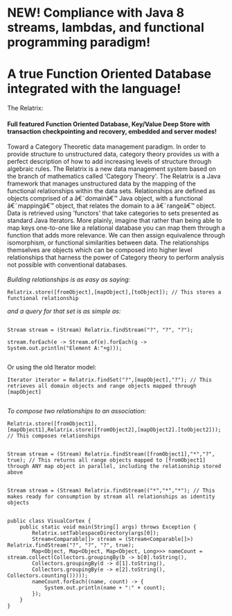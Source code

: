 <h1>NEW! Compliance with Java 8 streams, lambdas, and functional programming paradigm!</h1>
<h1> A true Function Oriented Database integrated with the language!</h1>
The Relatrix:
<h4>Full featured Function Oriented Database, Key/Value Deep Store with transaction checkpointing and recovery, embedded and server modes!</h4>
Toward a Category Theoretic data management paradigm.
In order to provide structure to unstructured data, category theory provides us with a perfect description of how to add increasing
levels of structure through algebraic rules.
The Relatrix is a new data management system based on the branch of mathematics called 'Category Theory'. 
The Relatrix is a Java framework that manages unstructured data by the mapping of the functional relationships within the data sets. 
Relationships are defined as objects comprised of a â€˜domainâ€™ Java object, with a functional â€˜mappingâ€™ object, that relates the domain to a â€˜rangeâ€™ object.  
Data is retrieved using 'functors' that take categories to sets presented as standard Java Iterators. 
More plainly, imagine that rather than being able to map keys one-to-one like a relational database you can map them through a function that adds more relevance. 
We can then assign equivalence through isomorphism, or functional similarities between data. The relationships themselves are objects which can be composed into higher level relationships that
harness the power of Category theory to perform analysis not possible with conventional databases.
<br/><br/><i> Building relationships is as easy as saying:</i><br/>
<code>
Relatrix.store([fromObject],[mapObject],[toObject]); // This stores a functional relationship<br/>
</code>
<i>and a query for that set is as simple as:</i><p/>
<code>
Stream<Comparable[]> stream = (Stream<Comparable[]>) Relatrix.findStream("?", "?", "?");<br/>
stream.forEach(e -> Stream.of(e).forEach(g -> System.out.println("Element A:"+g)));<p/>
</code>
Or using the old Iterator model:<br/>
<code>
Iterator iterator = Relatrix.findSet("?",[mapObject],"?"); // This retrieves all domain objects and range objects mapped through [mapObject]<p/>
</code>
<i>To compose two relationships to an association:</i><br/>
<code>
Relatrix.store([fromObject1],[mapObject1],Relatrix.store([fromObject2],[mapObject2].[toObject2])); // This composes relationships<p/>
Stream<Comparable[]> stream = (Stream<Comparable[]>) Relatrix.findStream([fromObject1],"*","?", true); // This returns all range objects mapped to [fromObject1] through ANY map object in parallel, including the relationship stored above<p/>
Stream<Comparable[]> stream = (Stream<Comparable[]>) Relatrix.findStream(("*","*","*"); // This makes ready for consumption by stream all relationships as identity objects<br/>
</code>

```
public class VisualCortex {
	public static void main(String[] args) throws Exception {
		Relatrix.setTablespaceDirectory(args[0]);
		Stream<Comparable[]> stream = (Stream<Comparable[]>) Relatrix.findStream("?", "?", "?", true);
		Map<Object, Map<Object, Map<Object, Long>>> nameCount = stream.collect(Collectors.groupingBy(b -> b[0].toString(),
		Collectors.groupingBy(d -> d[1].toString(),
		Collectors.groupingBy(e -> e[2].toString(), Collectors.counting()))));
		nameCount.forEach((name, count) -> {
			System.out.println(name + ":" + count);
		});
	}
}
```
